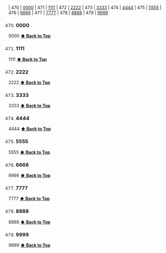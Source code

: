 
| 470  | [0000](#0000)
| 471  | [1111](#1111)
| 472  | [2222](#2222)
| 473  | [3333](#3333)
| 474  | [4444](#4444)
| 475  | [5555](#5555)
| 476  | [6666](#6666)
| 477  | [7777](#7777)
| 478  | [8888](#8888)
| 479  | [9999](#9999)

470. ### 0000

0000
    **[⬆ Back to Top](#questions)**

471. ### 1111

1111
    **[⬆ Back to Top](#questions)**

472. ### 2222

2222
    **[⬆ Back to Top](#questions)**

473. ### 3333

3333
    **[⬆ Back to Top](#questions)**

474. ### 4444

4444
    **[⬆ Back to Top](#questions)**

475. ### 5555

5555
    **[⬆ Back to Top](#questions)**

476. ### 6666

6666
    **[⬆ Back to Top](#questions)**
    
477. ### 7777

7777
    **[⬆ Back to Top](#questions)**
    
478. ### 8888

8888
    **[⬆ Back to Top](#questions)**
    
479. ### 9999

9999
    **[⬆ Back to Top](#questions)**